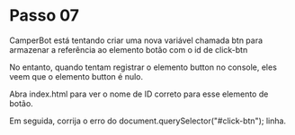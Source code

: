 # Passo 07

CamperBot está tentando criar uma nova variável chamada btn para armazenar a referência ao elemento botão com o id de click-btn

No entanto, quando tentam registrar o elemento button no console, eles veem que o elemento button é nulo.

Abra index.html para ver o nome de ID correto para esse elemento de botão.

Em seguida, corrija o erro do document.querySelector("#click-btn"); linha.